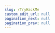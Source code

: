 ```yaml
---
slug: /TryHackMe
custom_edit_url: null
pagination_next: null
pagination_prev: null
---
```


<!---
<details className="dropdown" closed>
  <summary><b>Easy</b></summary>
  - [Agent Sudo](./Easy/Agent%20Sudo.md)
  - [Anthem](./Easy/Anthem.md)
  - [Bounty Hacker](./Easy/Bounty%20Hacker.md)
  - [Brooklyn Nine Nine](./Easy/Brooklyn%20Nine%20Nine.md)
  - [Brute It](./Easy/Brute%20It.md)
  - [Chill Hack](./Easy/Chill%20Hack.md)
  - [Crack the Hash](./Easy/Crack%20the%20Hash.md)
  - [c4ptur3-th3-fl4g](./Easy/c4ptur3-th3-fl4g.md)
</details>

<details className="dropdown" closed>
  <summary><b>Medium</b></summary>
  Agent Sudo
</details>
-->
